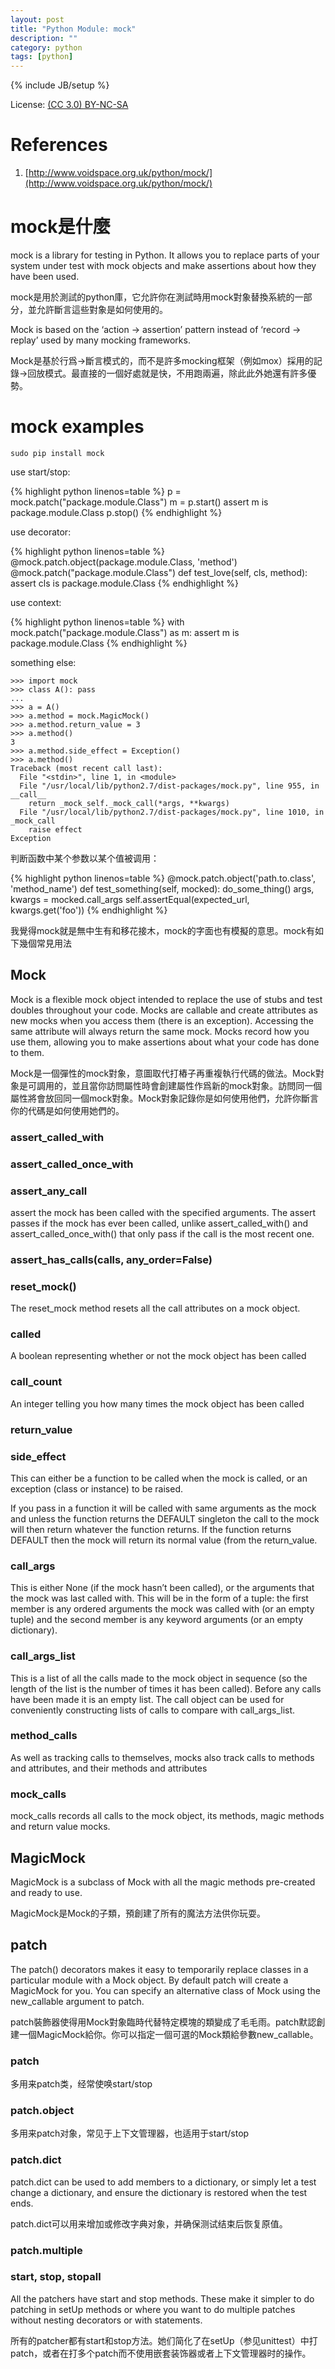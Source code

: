 ```yaml
---
layout: post
title: "Python Module: mock"
description: ""
category: python
tags: [python]
---
```

{% include JB/setup %}

License: [(CC 3.0) BY-NC-SA](http://creativecommons.org/licenses/by-nc-sa/3.0/)

# References
1. [http://www.voidspace.org.uk/python/mock/](http://www.voidspace.org.uk/python/mock/)

# mock是什麼
mock is a library for testing in Python. It allows you to replace parts of your system under test with mock objects and make assertions about how they have been used.

mock是用於測試的python庫，它允許你在測試時用mock對象替換系統的一部分，並允許斷言這些對象是如何使用的。

Mock is based on the ‘action -> assertion’ pattern instead of ‘record -> replay’ used by many mocking frameworks.

Mock是基於行爲->斷言模式的，而不是許多mocking框架（例如mox）採用的記錄->回放模式。最直接的一個好處就是快，不用跑兩遍，除此此外她還有許多優勢。

# mock examples
`sudo pip install mock`

use start/stop:

{% highlight python linenos=table %}
p = mock.patch("package.module.Class")
m = p.start()
assert m is package.module.Class
p.stop()
{% endhighlight %}

use decorator:

{% highlight python linenos=table %}
@mock.patch.object(package.module.Class, 'method')
@mock.patch("package.module.Class")
def test_love(self, cls, method):
    assert cls is package.module.Class
{% endhighlight %}

use context:

{% highlight python linenos=table %}
with mock.patch("package.module.Class") as m:
    assert m is package.module.Class
{% endhighlight %}

something else:

    >>> import mock
    >>> class A(): pass
    ...
    >>> a = A()
    >>> a.method = mock.MagicMock()
    >>> a.method.return_value = 3
    >>> a.method()
    3
    >>> a.method.side_effect = Exception()
    >>> a.method()
    Traceback (most recent call last):
      File "<stdin>", line 1, in <module>
      File "/usr/local/lib/python2.7/dist-packages/mock.py", line 955, in __call__
        return _mock_self._mock_call(*args, **kwargs)
      File "/usr/local/lib/python2.7/dist-packages/mock.py", line 1010, in _mock_call
        raise effect
    Exception

判断函数中某个参数以某个值被调用：

{% highlight python linenos=table %}
@mock.patch.object('path.to.class', 'method_name')
def test_something(self, mocked):
    do_some_thing()
    args, kwargs = mocked.call_args
    self.assertEqual(expected_url, kwargs.get('foo'))
{% endhighlight %}

我覺得mock就是無中生有和移花接木，mock的字面也有模擬的意思。mock有如下幾個常見用法

## Mock

Mock is a flexible mock object intended to replace the use of stubs and test doubles throughout your code. Mocks are callable and create attributes as new mocks when you access them (there is an exception). Accessing the same attribute will always return the same mock. Mocks record how you use them, allowing you to make assertions about what your code has done to them.

Mock是一個彈性的mock對象，意圖取代打樁子再重複執行代碼的做法。Mock對象是可調用的，並且當你訪問屬性時會創建屬性作爲新的mock對象。訪問同一個屬性將會放回同一個mock對象。Mock對象記錄你是如何使用他們，允許你斷言你的代碼是如何使用她們的。

### assert_called_with

### assert_called_once_with

### assert_any_call

assert the mock has been called with the specified arguments. The assert passes if the mock has ever been called, unlike assert_called_with() and assert_called_once_with() that only pass if the call is the most recent one.

### assert_has_calls(calls, any_order=False)

### reset_mock()

The reset_mock method resets all the call attributes on a mock object.

### called

A boolean representing whether or not the mock object has been called

### call_count

An integer telling you how many times the mock object has been called

### return_value

### side_effect

This can either be a function to be called when the mock is called, or an exception (class or instance) to be raised.

If you pass in a function it will be called with same arguments as the mock and unless the function returns the DEFAULT singleton the call to the mock will then return whatever the function returns. If the function returns DEFAULT then the mock will return its normal value (from the return_value.

### call_args

This is either None (if the mock hasn’t been called), or the arguments that the mock was last called with. This will be in the form of a tuple: the first member is any ordered arguments the mock was called with (or an empty tuple) and the second member is any keyword arguments (or an empty dictionary).

### call_args_list

This is a list of all the calls made to the mock object in sequence (so the length of the list is the number of times it has been called). Before any calls have been made it is an empty list. The call object can be used for conveniently constructing lists of calls to compare with call_args_list.

### method_calls

As well as tracking calls to themselves, mocks also track calls to methods and attributes, and their methods and attributes

### mock_calls

mock_calls records all calls to the mock object, its methods, magic methods and return value mocks.

## MagicMock

MagicMock is a subclass of Mock with all the magic methods pre-created and ready to use.

MagicMock是Mock的子類，預創建了所有的魔法方法供你玩耍。

## patch

The patch() decorators makes it easy to temporarily replace classes in a particular module with a Mock object. By default patch will create a MagicMock for you. You can specify an alternative class of Mock using the new_callable argument to patch.

patch裝飾器使得用Mock對象臨時代替特定模塊的類變成了毛毛雨。patch默認創建一個MagicMock給你。你可以指定一個可選的Mock類給參數new_callable。

### patch

多用来patch类，经常使唤start/stop

### patch.object

多用来patch对象，常见于上下文管理器，也适用于start/stop

### patch.dict

patch.dict can be used to add members to a dictionary, or simply let a test change a dictionary, and ensure the dictionary is restored when the test ends.

patch.dict可以用来增加或修改字典对象，并确保测试结束后恢复原值。

### patch.multiple

### start, stop, stopall

All the patchers have start and stop methods. These make it simpler to do patching in setUp methods or where you want to do multiple patches without nesting decorators or with statements.

所有的patcher都有start和stop方法。她们简化了在setUp（参见unittest）中打patch，或者在打多个patch而不使用嵌套装饰器或者上下文管理器时的操作。
